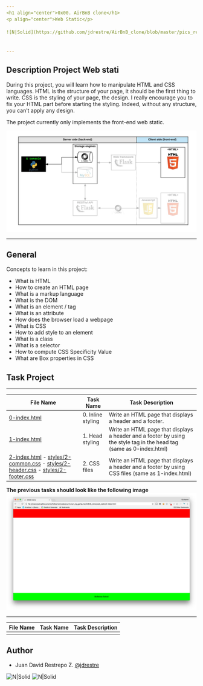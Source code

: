 ```yaml
---
<h1 align="center">0x00. AirBnB clone</h1>
<p align="center">Web Static</p>

![N|Solid](https://github.com/jdrestre/AirBnB_clone/blob/master/pics_readme/airbnb_logo.png)


---
```

## Description Project Web stati
During this project, you will learn how to manipulate HTML and CSS languages. HTML is the structure of your page, it should be the first thing to write. CSS is the styling of your page, the design. I really encourage you to fix your HTML part before starting the styling. Indeed, without any structure, you can’t apply any design.

The project currently only implements the front-end web static.

![N|Solid](https://github.com/jdrestre/AirBnB_clone/blob/master/pics_readme/airbnb_web_static_front-end.png)

---

## General
Concepts to learn in this project:

- What is HTML
- How to create an HTML page
- What is a markup language
- What is the DOM
- What is an element / tag
- What is an attribute
- How does the browser load a webpage
- What is CSS
- How to add style to an element
- What is a class
- What is a selector
- How to compute CSS Specificity Value
- What are Box properties in CSS


## Task Project
---
File Name|Task Name|Task Description
---|---|---
[0-index.html](https://github.com/jdrestre/AirBnB_clone/blob/master/web_static/0-index.html)|0. Inline styling|Write an HTML page that displays a header and a footer.
[1-index.html](https://github.com/jdrestre/AirBnB_clone/blob/master/web_static/1-index.html)|1. Head styling|Write an HTML page that displays a header and a footer by using the style tag in the head tag (same as 0-index.html)
[2-index.html](https://github.com/jdrestre/AirBnB_clone/blob/master/web_static/2-index.html) - [styles/2-common.css](https://github.com/jdrestre/AirBnB_clone/blob/master/web_static/styles/2-common.css) - [styles/2-header.css](https://github.com/jdrestre/AirBnB_clone/blob/master/web_static/styles/2-header.css) - [styles/2-footer.css](https://github.com/jdrestre/AirBnB_clone/blob/master/web_static/styles/2-footer.css)|2. CSS files|Write an HTML page that displays a header and a footer by using CSS files (same as 1-index.html)

**The previous tasks should look like the following image**
![N|Solid](https://github.com/jdrestre/AirBnB_clone/blob/master/pics_readme/web-static-base.png)

---
File Name|Task Name|Task Description
---|---|---
[]()| |

## Author

- Juan David Restrepo Z. [@jdrestre](https://twitter.com/jdrestre)

![N|Solid](https://www.holbertonschool.com/holberton-logo.png) ![N|Solid](https://intranet.hbtn.io/assets/holberton-logo-coral-27055cb2f875eb10bf3b3942e52a24581bc0667695bdc856d4f08b469b678000.png)
